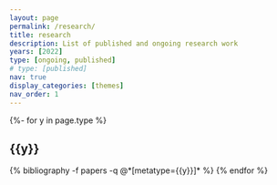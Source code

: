 ```yaml
---
layout: page
permalink: /research/
title: research
description: List of published and ongoing research work
years: [2022]
type: [ongoing, published]
# type: [published]
nav: true
display_categories: [themes]
nav_order: 1
---
```


<!-- _pages/publications.md -->
<div class="publications">
  <!-- add research info - a bit about your intrests. -->

{%- for y in page.type %}
  <h2 class="year">{{y}}</h2>
  {% bibliography -f papers -q @*[metatype={{y}}]* %}
{% endfor %}

</div>
